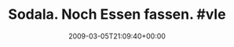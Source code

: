 ---
retweeted: false
source: <a href="http://twitter.com" rel="nofollow">Twitter Web Client</a>
entities:
  hashtags:
  - text: vleischerei
    indices:
    - '27'
    - '39'
  symbols: []
  user_mentions: []
  urls: []
display_text_range:
- '0'
- '39'
favorite_count: '0'
id_str: '1285240443'
truncated: false
retweet_count: '0'
id: '1285240443'
created_at: Thu Mar 05 21:09:40 +0000 2009
favorited: false
full_text: 'Sodala. Noch Essen fassen. #vleischerei'
lang: de
tags:
- vleischerei
- pesos:twitter
date: '2009-03-05T21:09:40+00:00'
src: https://twitter.com/bascht/status/1285240443
original_url: https://twitter.com/bascht/status/1285240443
type: twitter_tweet
text: 'Sodala. Noch Essen fassen. #vleischerei'
title: 'Sodala. Noch Essen fassen. #vle'

---